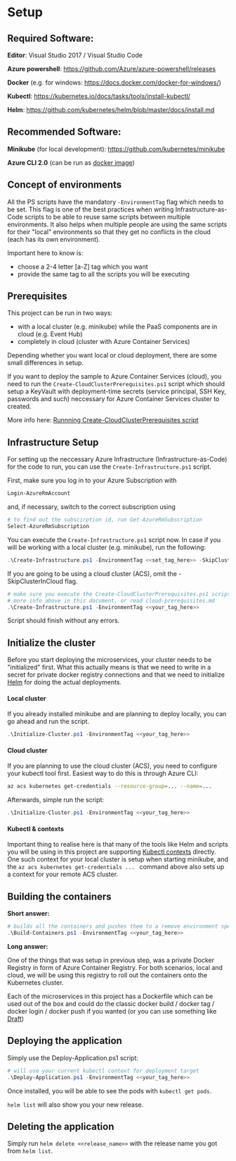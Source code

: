 # Setup

## Required Software:

**Editor**: Visual Studio 2017 / Visual Studio Code

**Azure powershell**: https://github.com/Azure/azure-powershell/releases

**Docker** (e.g. for windows: https://docs.docker.com/docker-for-windows/)

**Kubectl**: https://kubernetes.io/docs/tasks/tools/install-kubectl/

**Helm**: https://github.com/kubernetes/helm/blob/master/docs/install.md

## Recommended Software:

**Minikube** (for local development): https://github.com/kubernetes/minikube

**Azure CLI 2.0** (can be run as [docker image](https://hub.docker.com/r/microsoft/azure-cli/))

## Concept of environments

All the PS scripts have the mandatory `-EnvironmentTag` flag which needs to be set. This flag is one of the best practices when writing Infrastructure-as-Code scripts to be able to reuse same scripts between multiple environments. It also helps when multiple people are using the same scripts for their "local" environments so that they get no conflicts in the cloud (each has its own environment).

Important here to know is:
- choose a 2-4 letter [a-Z] tag which you want
- provide the same tag to all the scripts you will be executing

## Prerequisites

This project can be run in two ways:
- with a local cluster (e.g. minikube) while the PaaS components are in cloud (e.g. Event Hub)
- completely in cloud (cluster with Azure Container Services)

Depending whether you want local or cloud deployment, there are some small differences in setup.

If you want to deploy the sample to Azure Container Services (cloud), you need to run the `Create-CloudClusterPrerequisites.ps1` script which should setup a KeyVault with deployment-time secrets (service principal, SSH Key, passwords and such) neccessary for Azure Container Services cluster to created.

More info here: [Runnning Create-CloudClusterPrerequisites script](cloud-prerequisites.md)

## Infrastructure Setup

For setting up the neccessary Azure Infrastructure (Infrastructure-as-Code) for the code to run, you can use the `Create-Infrastructure.ps1` script. 

First, make sure you log in to your Azure Subscription with

```powershell
Login-AzureRmAccount
```

and, if necessary, switch to the correct subscription using

```powershell
# to find out the subscirption id, run Get-AzureRmSubscription
Select-AzureRmSubscription
```

You can execute the `Create-Infrastructure.ps1` script now. In case if you will be working with a local cluster (e.g. minikube), run the following:

```powershell
.\Create-Infrastructure.ps1 -EnvironmentTag <<set_tag_here>> -SkipClusterInCloud
```

If you are going to be using a cloud cluster (ACS), omit the -SkipClusterInCloud flag.

```powershell
# make sure you execute the Create-CloudClusterPrerequisites.ps1 script first!
# more info above in this document, or read cloud-prerequisites.md
.\Create-Infrastructure.ps1 -EnvironmentTag <<your_tag_here>>
```

Script should finish without any errors.

## Initialize the cluster

Before you start deploying the microservices, your cluster needs to be "initialized" first. What this actually means is that we need to write in a secret for private docker registry connections and that we need to initialize [Helm](https://helm.sh/) for doing the actual deployments.

#### Local cluster

If you already installed minikube and are planning to deploy locally, you can go ahead and run the script.

```powershell
.\Initialize-Cluster.ps1 -EnvironmentTag <<your_tag_here>>
```

#### Cloud cluster

If you are planning to use the cloud cluster (ACS), you need to configure your kubectl tool first. Easiest way to do this is through Azure CLI:

```bash
az acs kubernetes get-credentials --resource-group=... --name=...
```

Afterwards, simple run the script:

```powershell
.\Initialize-Cluster.ps1 -EnvironmentTag <<your_tag_here>>
```

#### Kubectl & contexts

Important thing to realise here is that many of the tools like Helm and scripts you will be using in this project are supporting [Kubectl contexts](https://kubernetes.io/docs/tasks/access-application-cluster/authenticate-across-clusters-kubeconfig/) directly. One such context for your local cluster is setup when starting minikube, and the `az acs kubernetes get-credentials ... ` command above also sets up a context for your remote ACS cluster.

## Building the containers

**Short answer:**

```powershell
# builds all the containers and pushes them to a remove environment specific docker registry (ACR)
.\Build-Containers.ps1 -EnvironmentTag <<your_tag_here>>
```

**Long answer:**

One of the things that was setup in previous step, was a private Docker Registry in form of Azure Container Registry. For both scenarios, local and cloud, we will be using this registry to roll out the containers onto the Kubernetes cluster. 

Each of the microservices in this project has a Dockerfile which can be used out of the box and could do the classic docker build / docker tag / docker login / docker push if you wanted (or you can use something like [Draft](https://github.com/Azure/draft))

## Deploying the application

Simply use the Deploy-Application.ps1 script:

```powershell
# will use your current kubectl context for deployment target
.\Deploy-Application.ps1 -EnvironmentTag <<your_tag_here>>
```

Once installed, you will be able to see the pods with `kubectl get pods`. 

`helm list` will also show you your new release.

## Deleting the application

Simply run `helm delete <<release_name>>` with the release name you got from `helm list`.
